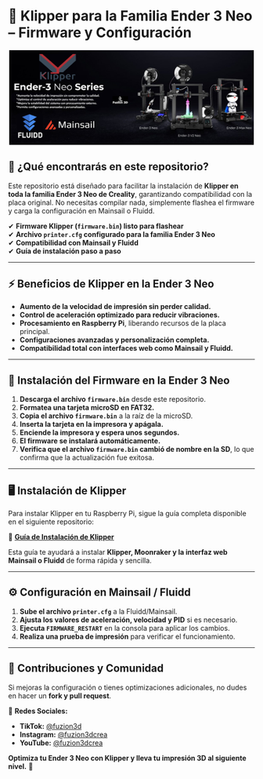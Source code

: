 # 🚀 Klipper para la Familia Ender 3 Neo – Firmware y Configuración  

<p align="center">
  <img src="neo.png" alt="Ender 3 Neo con Klipper" width="500"/>
</p>

## 📌 ¿Qué encontrarás en este repositorio?  
Este repositorio está diseñado para facilitar la instalación de **Klipper en toda la familia Ender 3 Neo de Creality**, garantizando compatibilidad con la placa original. No necesitas compilar nada, simplemente flashea el firmware y carga la configuración en Mainsail o Fluidd.  

✔ **Firmware Klipper (`firmware.bin`) listo para flashear**  
✔ **Archivo `printer.cfg` configurado para la familia Ender 3 Neo**  
✔ **Compatibilidad con Mainsail y Fluidd**  
✔ **Guía de instalación paso a paso**  

---

## ⚡ Beneficios de Klipper en la Ender 3 Neo  
- **Aumento de la velocidad de impresión sin perder calidad.**  
- **Control de aceleración optimizado para reducir vibraciones.**  
- **Procesamiento en Raspberry Pi**, liberando recursos de la placa principal.  
- **Configuraciones avanzadas y personalización completa.**  
- **Compatibilidad total con interfaces web como Mainsail y Fluidd.**  

---

## 🔧 Instalación del Firmware en la Ender 3 Neo  
1. **Descarga el archivo `firmware.bin`** desde este repositorio.  
2. **Formatea una tarjeta microSD en FAT32.**  
3. **Copia el archivo `firmware.bin`** a la raíz de la microSD.  
4. **Inserta la tarjeta en la impresora y apágala.**  
5. **Enciende la impresora y espera unos segundos.**  
6. **El firmware se instalará automáticamente.**  
7. **Verifica que el archivo `firmware.bin` cambió de nombre en la SD**, lo que confirma que la actualización fue exitosa.  

---

## 🖥 Instalación de Klipper  
Para instalar Klipper en tu Raspberry Pi, sigue la guía completa disponible en el siguiente repositorio:  

🔗 **[Guía de Instalación de Klipper](https://github.com/dw-0/kiauh)**  

Esta guía te ayudará a instalar **Klipper, Moonraker y la interfaz web Mainsail o Fluidd** de forma rápida y sencilla.  

---

## ⚙️ Configuración en Mainsail / Fluidd  
1. **Sube el archivo `printer.cfg`** a la Fluidd/Mainsail.  
2. **Ajusta los valores de aceleración, velocidad y PID** si es necesario.  
3. **Ejecuta `FIRMWARE_RESTART`** en la consola para aplicar los cambios.  
4. **Realiza una prueba de impresión** para verificar el funcionamiento.  

---

## 🔗 Contribuciones y Comunidad  
Si mejoras la configuración o tienes optimizaciones adicionales, no dudes en hacer un **fork y pull request**.  

📌 **Redes Sociales:**  
- **TikTok:** [@fuzion3d](https://www.tiktok.com/@fuzion3d)  
- **Instagram:** [@fuzion3dcrea](https://www.instagram.com/fuzion3dcrea)  
- **YouTube:** [@fuzion3dcrea](https://youtube.com/@fuzion3dcrea)  

**Optimiza tu Ender 3 Neo con Klipper y lleva tu impresión 3D al siguiente nivel.** 🚀  


